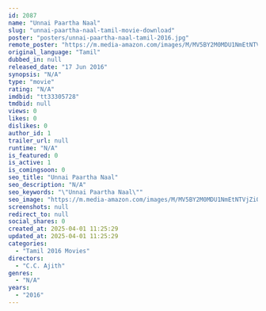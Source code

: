 ```yaml
---
id: 2087
name: "Unnai Paartha Naal"
slug: "unnai-paartha-naal-tamil-movie-download"
poster: "posters/unnai-paartha-naal-tamil-2016.jpg"
remote_poster: "https://m.media-amazon.com/images/M/MV5BY2M0MDU1NmEtNTVjZi00ODNhLWEyODEtMWQwNjVlNmJlZDgxXkEyXkFqcGc@._V1_SX300.jpg"
original_language: "Tamil"
dubbed_in: null
released_date: "17 Jun 2016"
synopsis: "N/A"
type: "movie"
rating: "N/A"
imdbid: "tt33305728"
tmdbid: null
views: 0
likes: 0
dislikes: 0
author_id: 1
trailer_url: null
runtime: "N/A"
is_featured: 0
is_active: 1
is_comingsoon: 0
seo_title: "Unnai Paartha Naal"
seo_description: "N/A"
seo_keywords: "\"Unnai Paartha Naal\""
seo_image: "https://m.media-amazon.com/images/M/MV5BY2M0MDU1NmEtNTVjZi00ODNhLWEyODEtMWQwNjVlNmJlZDgxXkEyXkFqcGc@._V1_SX300.jpg"
screenshots: null
redirect_to: null
social_shares: 0
created_at: 2025-04-01 11:25:29
updated_at: 2025-04-01 11:25:29
categories:
  - "Tamil 2016 Movies"
directors:
  - "C.C. Ajith"
genres:
  - "N/A"
years:
  - "2016"
---
```

